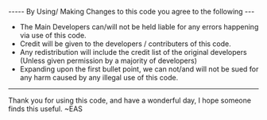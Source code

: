 ----- By Using/ Making Changes to this code you agree to the following ---

* The Main Developers can/will not be held liable for any errors happening via use of this code.
* Credit will be given to the developers / contributers of this code.
* Any redistribution will include the credit list of the original developers (Unless given permission by a majority of developers)
* Expanding upon the first bullet point, we can not/and will not be sued for any harm caused by any illegal use of this code.


---
Thank you for using this code, and have a wonderful day, I hope someone finds this useful. 
~EAS

